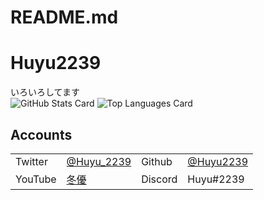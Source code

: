 # README.md
# Huyu2239

いろいろしてます  
![GitHub Stats Card](https://github-readme-stats.vercel.app/api?username=shirataki2&count_private=true&show_icons=true&theme=dark)
![Top Languages Card](https://github-readme-stats.vercel.app/api/top-langs/?username=shirataki2&layout=compact&theme=dark&hide=javascript,html)


## Accounts

|         |                                                                   |         |                                           | 
| ------- | ----------------------------------------------------------------- | ------- | ----------------------------------------- | 
| Twitter | [@Huyu_2239](https://twitter.com/Huyu_2239)                       | Github  | [@Huyu2239](https://github.com/Huyu2239)  | 
| YouTube | [冬優](https://www.youtube.com/channel/UCYJ6p3qRttSC_7cjxhd0HlQ)  | Discord | Huyu#2239                                 | 
